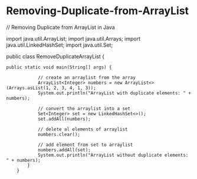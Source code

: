 # Removing-Duplicate-from-ArrayList
// Removing Duplicate from ArrayList in Java

import java.util.ArrayList;
import java.util.Arrays;
import java.util.LinkedHashSet;
import java.util.Set;

public class RemoveDuplicateArrayList {

    public static void main(String[] args) {

                // create an arraylist from the array
                ArrayList<Integer> numbers = new ArrayList<>(Arrays.asList(1, 2, 3, 4, 1, 3));
                System.out.println("ArrayList with duplicate elements: " + numbers);

                // convert the arraylist into a set
                Set<Integer> set = new LinkedHashSet<>();
                set.addAll(numbers);

                // delete al elements of arraylist
                numbers.clear();

                // add element from set to arraylist
                numbers.addAll(set);
                System.out.println("ArrayList without duplicate elements: " + numbers);
            }
        }
